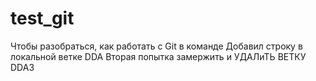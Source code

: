 # test_git
Чтобы разобраться, как работать с Git в команде
Добавил строку в локальной ветке DDA
Вторая попытка замержить и УДАЛиТЬ ВЕТКУ DDA3

